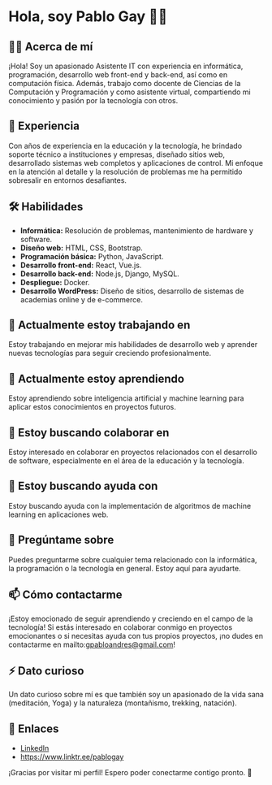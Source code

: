 # Hola, soy Pablo Gay 👨‍💻

## 👨‍🏫 Acerca de mí
¡Hola! Soy un apasionado Asistente IT con experiencia en informática, programación, desarrollo web front-end y back-end, así como en computación física. Además, trabajo como docente de Ciencias de la Computación y Programación y como asistente virtual, compartiendo mi conocimiento y pasión por la tecnología con otros.

## 🚀 Experiencia
Con años de experiencia en la educación y la tecnología, he brindado soporte técnico a instituciones y empresas, diseñado sitios web, desarrollado sistemas web completos y aplicaciones de control. Mi enfoque en la atención al detalle y la resolución de problemas me ha permitido sobresalir en entornos desafiantes.

## 🛠️ Habilidades
- **Informática:** Resolución de problemas, mantenimiento de hardware y software.
- **Diseño web:** HTML, CSS, Bootstrap.
- **Programación básica:** Python, JavaScript.
- **Desarrollo front-end:** React, Vue.js.
- **Desarrollo back-end:** Node.js, Django, MySQL.
- **Despliegue:** Docker.
- **Desarrollo WordPress:** Diseño de sitios, desarrollo de sistemas de academias online y de e-commerce. 

## 🔭 Actualmente estoy trabajando en
Estoy trabajando en mejorar mis habilidades de desarrollo web y aprender nuevas tecnologías para seguir creciendo profesionalmente.

## 🌱 Actualmente estoy aprendiendo
Estoy aprendiendo sobre inteligencia artificial y machine learning para aplicar estos conocimientos en proyectos futuros.

## 👯 Estoy buscando colaborar en
Estoy interesado en colaborar en proyectos relacionados con el desarrollo de software, especialmente en el área de la educación y la tecnología.

## 🤔 Estoy buscando ayuda con
Estoy buscando ayuda con la implementación de algoritmos de machine learning en aplicaciones web.

## 💬 Pregúntame sobre
Puedes preguntarme sobre cualquier tema relacionado con la informática, la programación o la tecnología en general. Estoy aquí para ayudarte.

## 📫 Cómo contactarme
¡Estoy emocionado de seguir aprendiendo y creciendo en el campo de la tecnología! Si estás interesado en colaborar conmigo en proyectos emocionantes o si necesitas ayuda con tus propios proyectos, ¡no dudes en contactarme en mailto:gpabloandres@gmail.com!

## ⚡ Dato curioso
Un dato curioso sobre mí es que también soy un apasionado de la vida sana (meditación, Yoga) y la naturaleza (montañismo, trekking, natación).

## 🔗 Enlaces
- [LinkedIn](https://www.linkedin.com/in/tu_perfil)
- https://www.linktr.ee/pablogay

¡Gracias por visitar mi perfil! Espero poder conectarme contigo pronto. 🚀
